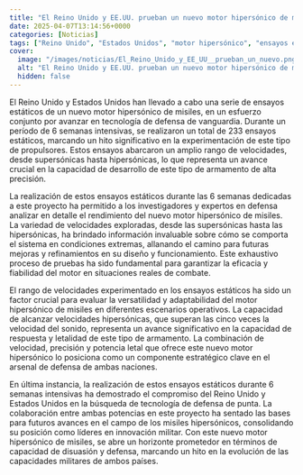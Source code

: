 ```yaml
---
title: "El Reino Unido y EE.UU. prueban un nuevo motor hipersónico de misiles"
date: 2025-04-07T13:14:56+0000
categories: [Noticias]
tags: ["Reino Unido", "Estados Unidos", "motor hipersónico", "ensayos estáticos", "tecnología de defensa", "armamento de alta precisión", "velocidad hipersónica."]
cover:
  image: "/images/noticias/El_Reino_Unido_y_EE_UU__prueban_un_nuevo.png"
  alt: "El Reino Unido y EE.UU. prueban un nuevo motor hipersónico de misiles"
  hidden: false
---
```


El Reino Unido y Estados Unidos han llevado a cabo una serie de ensayos estáticos de un nuevo motor hipersónico de misiles, en un esfuerzo conjunto por avanzar en tecnología de defensa de vanguardia. Durante un período de 6 semanas intensivas, se realizaron un total de 233 ensayos estáticos, marcando un hito significativo en la experimentación de este tipo de propulsores. Estos ensayos abarcaron un amplio rango de velocidades, desde supersónicas hasta hipersónicas, lo que representa un avance crucial en la capacidad de desarrollo de este tipo de armamento de alta precisión.

La realización de estos ensayos estáticos durante las 6 semanas dedicadas a este proyecto ha permitido a los investigadores y expertos en defensa analizar en detalle el rendimiento del nuevo motor hipersónico de misiles. La variedad de velocidades exploradas, desde las supersónicas hasta las hipersónicas, ha brindado información invaluable sobre cómo se comporta el sistema en condiciones extremas, allanando el camino para futuras mejoras y refinamientos en su diseño y funcionamiento. Este exhaustivo proceso de pruebas ha sido fundamental para garantizar la eficacia y fiabilidad del motor en situaciones reales de combate.

El rango de velocidades experimentado en los ensayos estáticos ha sido un factor crucial para evaluar la versatilidad y adaptabilidad del motor hipersónico de misiles en diferentes escenarios operativos. La capacidad de alcanzar velocidades hipersónicas, que superan las cinco veces la velocidad del sonido, representa un avance significativo en la capacidad de respuesta y letalidad de este tipo de armamento. La combinación de velocidad, precisión y potencia letal que ofrece este nuevo motor hipersónico lo posiciona como un componente estratégico clave en el arsenal de defensa de ambas naciones.

En última instancia, la realización de estos ensayos estáticos durante 6 semanas intensivas ha demostrado el compromiso del Reino Unido y Estados Unidos en la búsqueda de tecnología de defensa de punta. La colaboración entre ambas potencias en este proyecto ha sentado las bases para futuros avances en el campo de los misiles hipersónicos, consolidando su posición como líderes en innovación militar. Con este nuevo motor hipersónico de misiles, se abre un horizonte prometedor en términos de capacidad de disuasión y defensa, marcando un hito en la evolución de las capacidades militares de ambos países.
